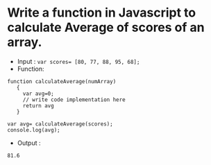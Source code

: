 # Write a function in Javascript to calculate Average of scores of an array.
 - Input :
 ```var scores= [80, 77, 88, 95, 68];```
 - Function:
 ```
 function calculateAverage(numArray)
    {
      var avg=0;
      // write code implementation here
      return avg
    }
 ```
    
  ```
  var avg= calculateAverage(scores);
  console.log(avg);
  ```
   - Output : 
   ```
   81.6
   ```
    
